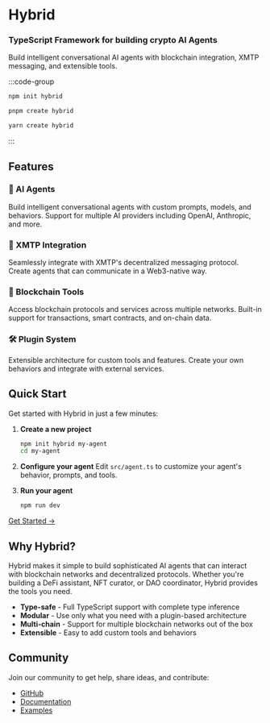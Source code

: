# Hybrid

### TypeScript Framework for building crypto AI Agents

Build intelligent conversational AI agents with blockchain integration, XMTP messaging, and extensible tools.

:::code-group

```bash [npm]
npm init hybrid
```

```bash [pnpm]
pnpm create hybrid
```

```bash [yarn]
yarn create hybrid
```

:::

## Features

### 🤖 AI Agents
Build intelligent conversational agents with custom prompts, models, and behaviors. Support for multiple AI providers including OpenAI, Anthropic, and more.

### 📱 XMTP Integration
Seamlessly integrate with XMTP's decentralized messaging protocol. Create agents that can communicate in a Web3-native way.

### 🔗 Blockchain Tools
Access blockchain protocols and services across multiple networks. Built-in support for transactions, smart contracts, and on-chain data.

### 🛠️ Plugin System
Extensible architecture for custom tools and features. Create your own behaviors and integrate with external services.

## Quick Start

Get started with Hybrid in just a few minutes:

1. **Create a new project**
   ```bash
   npm init hybrid my-agent
   cd my-agent
   ```

2. **Configure your agent**
   Edit `src/agent.ts` to customize your agent's behavior, prompts, and tools.

3. **Run your agent**
   ```bash
   npm run dev
   ```

[Get Started →](/quickstart)

## Why Hybrid?

Hybrid makes it simple to build sophisticated AI agents that can interact with blockchain networks and decentralized protocols. Whether you're building a DeFi assistant, NFT curator, or DAO coordinator, Hybrid provides the tools you need.

- **Type-safe** - Full TypeScript support with complete type inference
- **Modular** - Use only what you need with a plugin-based architecture
- **Multi-chain** - Support for multiple blockchain networks out of the box
- **Extensible** - Easy to add custom tools and behaviors

## Community

Join our community to get help, share ideas, and contribute:

- [GitHub](https://github.com/hybrid-ai/hybrid)
- [Documentation](/quickstart)
- [Examples](https://github.com/hybrid-ai/hybrid/tree/main/examples)
